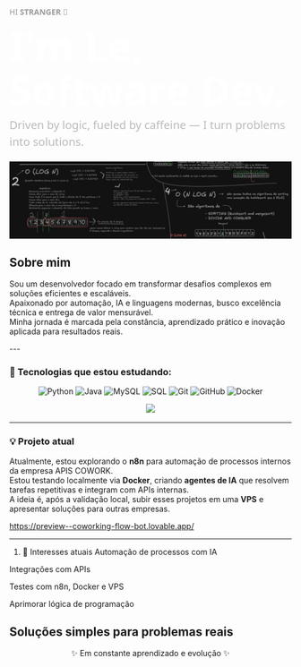<!-- Saudação menor -->
<p align="left" style="
  font-size: 14px;
  color: #999;
  margin: 0 0 12px 0;
  font-family: 'Segoe UI', sans-serif;">
  HI <strong>STRANGER</strong> 👋
</p>

<!-- Título principal (simulando <h1> sem linha) -->
<p align="left" style="
  font-size: 72px;
  font-weight: 700;
  line-height: 1.1;
  color: #fff;
  margin: 0;
  font-family: 'Segoe UI', sans-serif;">
  I'm Le,<br>Software Dev.
</p>

<!-- Subtítulo -->
<p align="left" style="
  font-size: 20px;
  color: #bbb;
  margin-top: 8px;
  line-height: 1.5;
  font-family: 'Segoe UI', sans-serif;">
  Driven by logic, fueled by caffeine — I turn problems into solutions.
</p>


<p align="center" style="margin: 0;">
  <img src="https://raw.githubusercontent.com/Leandrobuenodev/Leandrobuenodev/main/assets/leandro-banner.png" alt="Leandro Banner" style="width: 100vw; height: auto; display: block; margin: 0;" />
</p>

<h2>Sobre mim</h2>
<p>
  Sou um desenvolvedor focado em transformar desafios complexos em soluções eficientes e escaláveis.<br>
  Apaixonado por automação, IA e linguagens modernas, busco excelência técnica e entrega de valor mensurável.<br>
  Minha jornada é marcada pela constância, aprendizado prático e inovação aplicada para resultados reais.
</p>
---

### 🚀 Tecnologias que estou estudando:

<div align="center">
  <img src="https://cdn.jsdelivr.net/gh/devicons/devicon/icons/python/python-original.svg" width="50" title="Python"/>
  <img src="https://cdn.jsdelivr.net/gh/devicons/devicon/icons/java/java-original.svg" width="50" title="Java"/>
  <img src="https://cdn.jsdelivr.net/gh/devicons/devicon/icons/mysql/mysql-original.svg" width="50" title="MySQL"/>
  <img src="https://cdn.jsdelivr.net/gh/devicons/devicon/icons/sqlite/sqlite-original.svg" width="50" title="SQL"/>
  <img src="https://cdn.jsdelivr.net/gh/devicons/devicon/icons/git/git-original.svg" width="50" title="Git"/>
  <img src="https://cdn.jsdelivr.net/gh/devicons/devicon/icons/github/github-original.svg" width="50" title="GitHub"/>
  <img src="https://cdn.jsdelivr.net/gh/devicons/devicon/icons/docker/docker-original.svg" width="50" title="Docker"/>
</div>

<p align="center">
  <img src="https://img.shields.io/badge/AWS-232F3E?style=for-the-badge&logo=amazonaws&logoColor=white" />
</p>

---

### 💡 Projeto atual

Atualmente, estou explorando o **n8n** para automação de processos internos da empresa APIS COWORK.  
Estou testando localmente via **Docker**, criando **agentes de IA** que resolvem tarefas repetitivas e integram com APIs internas.  
A ideia é, após a validação local, subir esses projetos em uma **VPS** e apresentar soluções para outras empresas.

https://preview--coworking-flow-bot.lovable.app/

---

1. 🧠 Interesses atuais
Automação de processos com IA

Integrações com APIs

Testes com n8n, Docker e VPS

Aprimorar lógica de programação

Soluções simples para problemas reais
---

<div align="center">
  <p>✨ Em constante aprendizado e evolução ✨</p>
</div>
